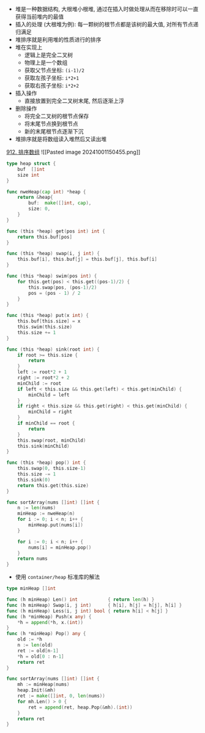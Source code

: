 - 堆是一种数据结构, 大根堆小根堆, 通过在插入时做处理从而在移除时可以一直获得当前堆内的最值
- 插入的处理 (大根堆为例): 每一颗树的根节点都是该树的最大值, 对所有节点递归满足
- 堆排序就是利用堆的性质进行的排序
- 堆在实现上
	- 逻辑上是完全二叉树
	- 物理上是一个数组
	- 获取父节点坐标: `(i-1)/2`
	- 获取左孩子坐标: `i*2+1`
	- 获取右孩子坐标: `i*2+2`
- 插入操作
	- 直接放置到完全二叉树末尾, 然后逐渐上浮
- 删除操作
	- 将完全二叉树的根节点保存
	- 将末尾节点换到根节点
	- 新的末尾根节点逐渐下沉
- 堆排序就是将数组读入堆然后又读出堆

[912. 排序数组](https://leetcode.cn/problems/sort-an-array/)
![[Pasted image 20241001150455.png]]

```go
type heap struct {
	buf  []int
	size int
}

func nweHeap(cap int) *heap {
	return &heap{
		buf:  make([]int, cap),
		size: 0,
	}
}

func (this *heap) get(pos int) int {
	return this.buf[pos]
}

func (this *heap) swap(i, j int) {
	this.buf[i], this.buf[j] = this.buf[j], this.buf[i]
}

func (this *heap) swim(pos int) {
	for this.get(pos) < this.get((pos-1)/2) {
		this.swap(pos, (pos-1)/2)
		pos = (pos - 1) / 2
	}
}

func (this *heap) put(x int) {
	this.buf[this.size] = x
	this.swim(this.size)
	this.size += 1
}

func (this *heap) sink(root int) {
	if root >= this.size {
		return
	}
	left := root*2 + 1
	right := root*2 + 2
	minChild := root
	if left < this.size && this.get(left) < this.get(minChild) {
		minChild = left
	}
	if right < this.size && this.get(right) < this.get(minChild) {
		minChild = right
	}
	if minChild == root {
		return
	}
	this.swap(root, minChild)
	this.sink(minChild)
}

func (this *heap) pop() int {
	this.swap(0, this.size-1)
	this.size -= 1
	this.sink(0)
	return this.get(this.size)
}

func sortArray(nums []int) []int {
	n := len(nums)
	minHeap := nweHeap(n)
	for i := 0; i < n; i++ {
		minHeap.put(nums[i])
	}

	for i := 0; i < n; i++ {
		nums[i] = minHeap.pop()
	}
	return nums
}
```

- 使用 `container/heap` 标准库的解法
```go
type minHeap []int

func (h minHeap) Len() int           { return len(h) }
func (h minHeap) Swap(i, j int)      { h[i], h[j] = h[j], h[i] }
func (h minHeap) Less(i, j int) bool { return h[i] < h[j] }
func (h *minHeap) Push(x any) {
	*h = append(*h, x.(int))
}
func (h *minHeap) Pop() any {
	old := *h
	n := len(old)
	ret := old[n-1]
	*h = old[0 : n-1]
	return ret
}

func sortArray(nums []int) []int {
	mh := minHeap(nums)
	heap.Init(&mh)
	ret := make([]int, 0, len(nums))
	for mh.Len() > 0 {
		ret = append(ret, heap.Pop(&mh).(int))
	}
	return ret
}
```
